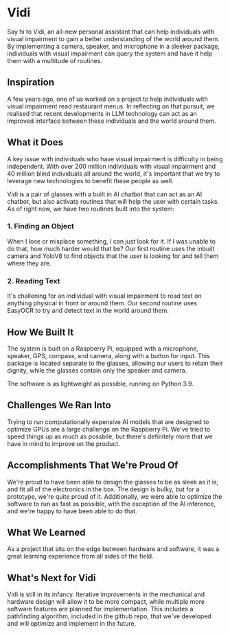 # Vidi
Say hi to Vidi, an all-new personal assistant that can help individuals with visual impairment to gain a better understanding of the world around them. By implementing a camera, speaker, and microphone in a sleeker package, individuals with visual impairment can query the system and have it help them with a multitude of routines.
## Inspiration
A few years ago, one of us worked on a project to help individuals with visual impairment read restaurant menus. In reflecting on that pursuit, we realised that recent developments in LLM technology can act as an improved interface between these individuals and the world around them. 
## What it Does
A key issue with individuals who have visual impairment is difficulty in being independent. With over 200 million individuals with visual impairment and 40 million blind individuals all around the world, it's important that we try to leverage new technologies to benefit these people as well.

Vidi is a pair of glasses with a built in AI chatbot that can act as an AI chatbot, but also activate routines that will help the user with certain tasks. As of right now, we have two routines built into the system:
### 1. Finding an Object
When I lose or misplace something, I can just look for it. If I was unable to do that, how much harder would that be? Our first routine uses the inbuilt camera and YoloV8 to find objects that the user is looking for and tell them where they are.
### 2. Reading Text
It's challening for an individual with visual impairment to read text on anything physical in front or around them. Our second routine uses EasyOCR to try and detect text in the world around them.
## How We Built It
The system is built on a Raspberry Pi, equipped with a microphone, speaker, GPS, compass, and camera, along with a button for input. This package is located separate to the glasses, allowing our users to retain their dignity, while the glasses contain only the speaker and camera.

The software is as lightweight as possible, running on Python 3.9.
## Challenges We Ran Into
Trying to run computationally expensive AI models that are designed to optimize GPUs are a large challenge on the Raspberry Pi. We've tried to speed things up as much as possbile, but there's definitely more that we have in mind to improve on the product.
## Accomplishments That We're Proud Of
We're proud to have been able to design the glasses to be as sleek as it is, and fit all of the electronics in the box. The design is bulky, but for a prototype, we're quite proud of it. Additionally, we were able to optimize the software to run as fast as possible, with the exception of the AI inference, and we're happy to have been able to do that.
## What We Learned
As a project that sits on the edge between hardware and software, it was a great learning experience from all sides of the field.  
## What's Next for Vidi
Vidi is still in its infancy. Iterative improvements in the mechanical and hardware design will allow it to be more compact, while multiple more software features are planned for implementation. This includes a pathfinding algorithm, included in the github repo, that we've developed and will optimize and implement in the future.
